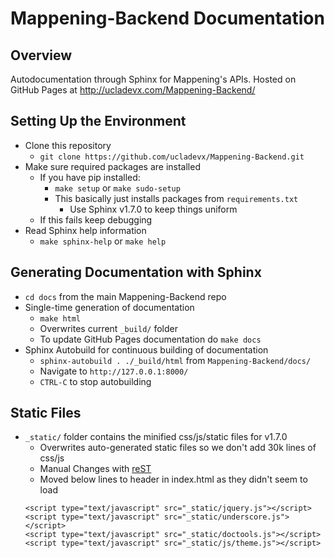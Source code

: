 # Mappening-Backend Documentation

## Overview
Autodocumentation through Sphinx for Mappening's APIs. Hosted on GitHub Pages at http://ucladevx.com/Mappening-Backend/

## Setting Up the Environment
- Clone this repository 
  - `git clone https://github.com/ucladevx/Mappening-Backend.git`
- Make sure required packages are installed
  - If you have pip installed:
    - `make setup` or `make sudo-setup`
    - This basically just installs packages from `requirements.txt`
      - Use Sphinx v1.7.0 to keep things uniform
  - If this fails keep debugging
- Read Sphinx help information
  - `make sphinx-help` or `make help`

## Generating Documentation with Sphinx
- `cd docs` from the main Mappening-Backend repo
- Single-time generation of documentation
  - `make html`
  - Overwrites current `_build/` folder
  - To update GitHub Pages documentation do `make docs`
- Sphinx Autobuild for continuous building of documentation
  - `sphinx-autobuild . ./_build/html` from `Mappening-Backend/docs/`
  - Navigate to `http://127.0.0.1:8000/`
  - `CTRL-C` to stop autobuilding

## Static Files
- `_static/` folder contains the minified css/js/static files for v1.7.0
  - Overwrites auto-generated static files so we don't add 30k lines of css/js
  - Manual Changes with [reST](http://www.sphinx-doc.org/en/stable/rest.html)
  - Moved below lines to header in index.html as they didn't seem to load
  ```
  <script type="text/javascript" src="_static/jquery.js"></script>
  <script type="text/javascript" src="_static/underscore.js"></script>
  <script type="text/javascript" src="_static/doctools.js"></script>
  <script type="text/javascript" src="_static/js/theme.js"></script>
  ```
